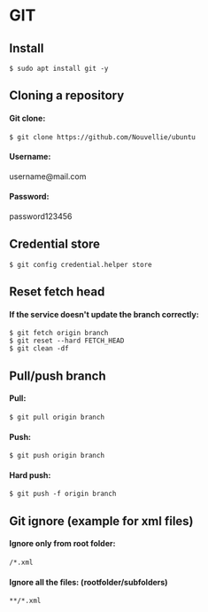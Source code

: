 <div>

<h1>GIT</h1>
<h2>Install</h2>

`$ sudo apt install git -y`

<h2>Cloning a repository</h2>
<h4>Git clone:</h4>

`$ git clone https://github.com/Nouvellie/ubuntu`

<h4>Username: </h4>

<p>
username@mail.com
</p>

<h4>Password:</h4>

</p>
password123456
</p>

<h2>Credential store</h2>

`$ git config credential.helper store`

<h2>Reset fetch head</h2>
<h4>If the service doesn't update the branch correctly:</h4>

`$ git fetch origin branch`<br>
`$ git reset --hard FETCH_HEAD`<br>
`$ git clean -df`

<h2>Pull/push branch</h2>
<h4>Pull:</h4>

`$ git pull origin branch`

<h4>Push:</h4>

`$ git push origin branch`

<h4>Hard push:</h4>

`$ git push -f origin branch`

<h2>Git ignore (example for xml files)</h2>
<h4>Ignore only from root folder:</h4>

```
/*.xml
```

<h4>Ignore all the files: (rootfolder/subfolders)</h4>

```
**/*.xml
```

</div>